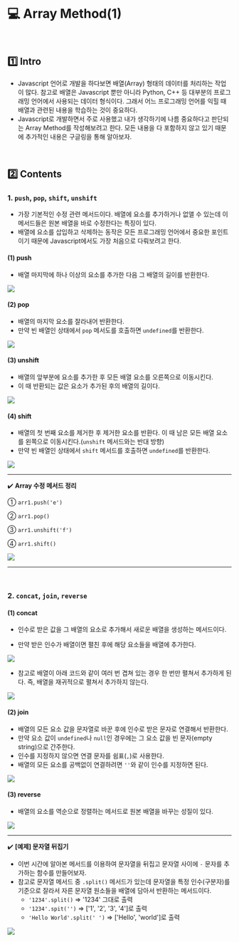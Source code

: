 # :computer: Array Method(1)

<br>

## :one: Intro

- Javascript 언어로 개발을 하다보면 배열(Array) 형태의 데이터를 처리하는 작업이 많다. 참고로 배열은 Javascript 뿐만 아니라 Python, C++ 등 대부분의 프로그래밍 언어에서 사용되는 데이터 형식이다. 그래서 어느 프로그래밍 언어를 익힐 때 배열과 관련된 내용을 학습하는 것이 중요하다.
- Javascript로 개발하면서 주로 사용했고 내가 생각하기에 나름 중요하다고 판단되는 Array Method를 작성해보려고 한다. 모든 내용을 다 포함하지 않고 있기 때문에 추가적인 내용은 구글링을 통해 알아보자.

<br>

## :two: Contents

### 1. `push`, `pop`, `shift`, `unshift`

- 가장 기본적인 수정 관련 메서드이다. 배열에 요소를 추가하거나 없앨 수 있는데 이 메서드들은 원본 배열을 바로 수정한다는 특징이 있다.
- 배열에 요소를 삽입하고 삭제하는 동작은 모든 프로그래밍 언어에서 중요한 포인트이기 때문에 Javascript에서도 가장 처음으로 다뤄보려고 한다.

#### (1) push

- 배열 마지막에 하나 이상의 요소를 추가한 다음 그 배열의 길이를 반환한다.

<img src="https://user-images.githubusercontent.com/52685250/79227346-b54ce400-7e9a-11ea-9778-f9c12805e396.png">

<br>

#### (2) pop

- 배열의 마지막 요소를 잘라내어 반환한다.
- 만약 빈 배열인 상태에서 `pop` 메서도를 호출하면 `undefined`를 반환한다.

<img src="https://user-images.githubusercontent.com/52685250/79227351-b716a780-7e9a-11ea-82bd-4bdb3faf4c6e.png">

<br>

#### (3) unshift

- 배열의 앞부분에 요소를 추가한 후 모든 배열 요소를 오른쪽으로 이동시킨다.
- 이 때 반환되는 값은 요소가 추가된 후의 배열의 길이다.

<img src="https://user-images.githubusercontent.com/52685250/79227352-b716a780-7e9a-11ea-89a5-0c02ad20ed11.png">

<br>

#### (4) shift

- 배열의 첫 번째 요소를 제거한 후 제거한 요소를 반환다. 이 때 남은 모든 배열 요소를 왼쪽으로 이동시킨다.(`unshift` 메서드와는 반대 방향)
- 만약 빈 배열인 상태에서 `shift` 메서드를 호출하면 `undefined`를 반환한다.

<img src="https://user-images.githubusercontent.com/52685250/79227353-b7af3e00-7e9a-11ea-9b17-ca568d5174c1.png">

<br>

---

:heavy_check_mark: <b>Array 수정 메서드 정리</b>

① `arr1.push('e')`

② `arr1.pop()`

③ `arr1.unshift('f')`

④ `arr1.shift()`

<img src="https://user-images.githubusercontent.com/52685250/79227902-969b1d00-7e9b-11ea-931f-2b189d1cd0d6.png">

---

<br>

### 2. `concat`, `join`, `reverse`

#### (1) concat

- 인수로 받은 값을 그 배열의 요소로 추가해서 새로운 배열을 생성하는 메서드이다.

- 만약 받은 인수가 배열이면 펼친 후에 해당 요소들을 배열에 추가한다.

<img src="https://user-images.githubusercontent.com/52685250/79228453-6e5fee00-7e9c-11ea-80bc-2659e24a663c.png">

- 참고로 배열이 아래 코드와 같이 여러 번 겹쳐 있는 경우 한 번만 펼쳐서 추가하게 된다. 즉, 배열을 재귀적으로 펼쳐서 추가하지 않는다.

<img src="https://user-images.githubusercontent.com/52685250/79228551-98b1ab80-7e9c-11ea-876e-973e13fe65ea.png">

<br>

#### (2) join

- 배열의 모든 요소 값을 문자열로 바꾼 후에 인수로 받은 문자로 연결해서 반환한다.
- 만약 요소 값이 `undefined`나 `null`인 경우에는 그 요소 값을 빈 문자(empty string)으로 간주한다.
- 인수를 지정하지 않으면 연결 문자를 쉼표(`,`)로 사용한다.
- 배열의 모든 요소를 공백없이 연결하려면 `''`와 같이 인수를 지정하면 된다.

<img src="https://user-images.githubusercontent.com/52685250/79229219-9b60d080-7e9d-11ea-85e5-1b28344d75b8.png">

<br>

#### (3) reverse

- 배열의 요소를 역순으로 정렬하는 메서드로 원본 배열을 바꾸는 성질이 있다.

<img src="https://user-images.githubusercontent.com/52685250/79230404-808f5b80-7e9f-11ea-919d-4dac1f18298d.png">

---

:heavy_check_mark: <b>[예제] 문자열 뒤집기</b>

- 이번 시간에 알아본 메서드를 이용하여 문자열을 뒤집고 문자열 사이에 `-` 문자를 추가하는 함수를 만들어보자.
- 참고로 문자열 메서드 중 `.split()` 메서드가 있는데 문자열을 특정 인수(구분자)를 기준으로 잘라서 자른 문자열 원소들을 배열에 담아서 반환하는 메서드이다.
  - `'1234'.split()` => '1234' 그대로 출력
  - `'1234'.spit('')` => ['1', '2', '3', '4']로 출력
  - `'Hello World'.split(' ')` => ['Hello', 'world']로 출력

<img src="https://user-images.githubusercontent.com/52685250/79231260-c7ca1c00-7ea0-11ea-941c-b134c466f95b.png">